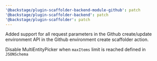 ```yaml
---
'@backstage/plugin-scaffolder-backend-module-github': patch
'@backstage/plugin-scaffolder-backend': patch
'@backstage/plugin-scaffolder': patch
---
```


Added support for all request parameters in the Github create/update environment API in the Github environment create scaffolder action.

Disable MultiEntityPicker when `maxItems` limit is reached defined in `JSONSchema`
